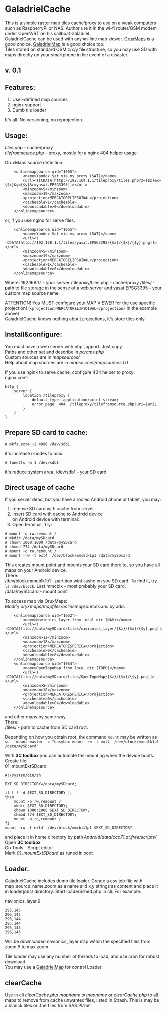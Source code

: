 # GaladrielCache
This is a simple raster map tiles cache/proxy to use on a weak computers such as RaspberryPi or NAS. Author use it in the wi-fi router/GSM modem under OpenWRT on his sailboat Galadriel.<br>
GaladrielCache can be used with any on-line map viewer. [OruxMaps](http://www.oruxmaps.com/cs/en/) is a good choice. [GaladrielMap](https://github.com/VladimirKalachikhin/Galadriel-map/tree/master) is a good choice too.<br>
Tiles stored on standard OSM z/x/y file structure, so you may use SD with maps directly on your smartphone in the event of a disaster.

## v. 0.1

## Features:
1. User-defined map sources
2. nginx support
3. Dumb tile loader

It's all. No versioning, no reprojection.

## Usage:
_tiles.php_ - cache/proxy<br>
_tilefromsource.php_ - proxy, mostly for a nginx 404 helper usage

OruxMaps source definition:
```
	<onlinemapsource uid="1055">
		<name>Yandex Sat via my proxy (SAT)</name>
		<url><![CDATA[http://192.168.1.1/tileproxy/tiles.php?z={$z}&x={$x}&y={$y}&r=yasat.EPSG3395]]></url>
		<minzoom>5</minzoom>
		<maxzoom>19</maxzoom>
		<projection>MERCATORELIPSOIDAL</projection>
		<cacheable>1</cacheable>
		<downloadable>0</downloadable>
	</onlinemapsource>
```
or, if you use nginx for serve files:
```
	<onlinemapsource uid="1055">
		<name>Yandex Sat via my proxy (SAT)</name>
		<url><![CDATA[http://192.168.1.1/tiles/yasat.EPSG3395/{$z}/{$x}/{$y}.png]]></url>
		<minzoom>5</minzoom>
		<maxzoom>19</maxzoom>
		<projection>MERCATORELIPSOIDAL</projection>
		<cacheable>1</cacheable>
		<downloadable>0</downloadable>
	</onlinemapsource>
```
Where:
		192.168.1.1 - your server 
		/tileproxy/tiles.php - cache/proxy 
		/tiles/ - path to file storage in the sense of a web server
		and yasat.EPSG3395 - your custom map source name.

ATTENTION! You MUST configure your MAP VIEWER for the use specific projection! 
(`<projection>MERCATORELIPSOIDAL</projection>` in the example above)<br> 
GaladrielCache knows nothing about projections, it's store tiles only.

## Install&configure:
You must have a web server with php support. Just copy.<br>
Paths and other set and describe in _params.php_<br>
Custom sources are in _mapsources/_<br>
Help about map sources are in _mapsources/mapsources.txt_

If you use nginx to serve cache, configure 404 helper to proxy:<br>
nginx.conf:
```
http {
	server {
		location /tileproxy {
			default_type  application/octet-stream;
			error_page  404  /tileproxy/tilefromsource.php?uri=$uri;
		}
	}
}
```
## Prepare SD card to cache:
```
# mkfs.ext4 -i 4096 /dev/sdb1
```
it's increase i-nodes to max.
```
# tune2fs -m 1 /dev/sdb1
```
it's reduce system area.
/dev/sdb1 - your SD card


## Direct usage of cache
If you server dead, but you have a rooted Android phone or tablet, you may:<br>
1. remove SD card with cache from server
2. insert SD card with cache to Android device<br>
on Android device with terminal:
3. Open terminal. Try:
```
# mount -o rw,remount /
# mkdir /data/mySDcard  
# chown 1000:1000 /data/mySDcard
# chmod 774 /data/mySDcard
# mount -o ro,remount /
# mount -rw -t ext4  /dev/block/mmcblk1p1 /data/mySDcard
```
This creates mount point and mounts your SD card there to, so you have all maps on your Android device.<br>
There:<br>
		/dev/block/mmcblk1p1 - partition wint cashe on you SD card. To find it, try `ls /dev/block`. Last mmcblk - most probably your SD card.<br>
		/data/mySDcard - mount point

To access map via OruxMaps:<br>
Modify _oryxmaps/mapfiles/onlinemapsources.xml_ by add:
```
	<onlinemapsource uid="1052">
		<name>Navionics layer from local dir (NAV)</name>
		<url><![CDATA[file://data/mySDcard/tiles/navionics_layer/{$z}/{$x}/{$y}.png]]></url> 
		<minzoom>12</minzoom>
		<maxzoom>18</maxzoom>
		<projection>MERCATORESFERICA</projection>
		<cacheable>0</cacheable>
		<downloadable>0</downloadable>
	</onlinemapsource>
	<onlinemapsource uid="1054">
		<name>OpenTopoMap from local dir (TOPO)</name>
		<url><![CDATA[file://data/mySDcard/tiles/OpenTopoMap/{$z}/{$x}/{$y}.png]]></url> 
		<minzoom>5</minzoom>
		<maxzoom>18</maxzoom>
		<projection>MERCATORESFERICA</projection>
		<cacheable>0</cacheable>
		<downloadable>0</downloadable>
	</onlinemapsource>
```
and other maps by same way.<br>
There:<br>
		/tiles/ - path to cache from SD card root.<br>

Depending on how you obtain root, the command `mount` may be written as<br>
`su --mount-master -c "busybox mount -rw -t ext4  /dev/block/mmcblk1p1 /data/mySDcard"`

With **3C toolbox** you can automate the mounting when the device boots.<br>
Create file:<br>
01_mountExtSDcard
```
#!/system/bin/sh

EXT_SD_DIRECTORY=/data/mySDcard;

if [ ! -d $EXT_SD_DIRECTORY ];
then
	mount -o rw,remount /
	mkdir $EXT_SD_DIRECTORY;
	chown 1000:1000 $EXT_SD_DIRECTORY;
	chmod 774 $EXT_SD_DIRECTORY;
	mount -o ro,remount /
fi
mount -rw -t ext4  /dev/block/mmcblk1p1 $EXT_SD_DIRECTORY
```
and place it in home directory by path _Android/data/ccc71.at.free/scripts/_ <br>
Open **3C toolbox**<br>
Go Tools - Script editor<br>
Mark _01_mountExtSDcard_ as runed in boot


## Loader.
GaladrielCache includes dumb tile loader. Create a csv job file with map_source_name.zoom as a name and x,y strings as content and place it in loaderjobs/ directory. Start loaderSched.php in cli.
For example:

navionics_layer.9
```
295,145
296,145
296,144
295,144
295,143
296,143
```

Will be downloaded navionics_layer map within the specified tiles from zoom 9 to max zoom.<br>

Tile loader may use any number of threads to load, and use cron for robust download.<br>
You may use a [GaladrielMap](https://github.com/VladimirKalachikhin/Galadriel-map/tree/master) for control Loader.

## clearCache
Use in cli _clearCache.php mapname_ to _mapname_ or _clearCache.php_ to all maps to remove from cache unwanted files, listed in $trash. This is may be a blanck tiles or .tne files from SAS.Planet
